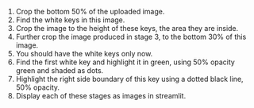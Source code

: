 1. Crop the bottom 50% of the uploaded image.
2. Find the white keys in this image.
3. Crop the image to the height of these keys, the area they are inside.
4. Further crop the image produced in stage 3, to the bottom 30% of this image.
5. You should have the white keys only now.
6. Find the first white key and highlight it in green, using 50% opacity green and shaded as dots.
7. Highlight the right side boundary of this key using a dotted black line, 50% opacity.
8. Display each of these stages  as images in streamlit.